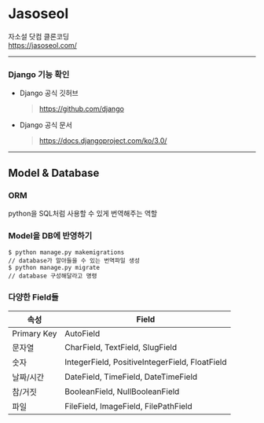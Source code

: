 # Jasoseol

자소설 닷컴 클론코딩  
https://jasoseol.com/

---

### Django 기능 확인
* Django 공식 깃허브  
  > https://github.com/django
* Django 공식 문서  
  > https://docs.djangoproject.com/ko/3.0/

---
## Model & Database

### ORM 
python을 SQL처럼 사용할 수 있게 번역해주는 역할

### Model을 DB에 반영하기  
```
$ python manage.py makemigrations  
// database가 알아들을 수 있는 번역파일 생성  
$ python manage.py migrate  
// database 구성해달라고 명령
```  

### 다양한 Field들
| 속성 | Field |
|----|-----|
| Primary Key | AutoField |
| 문자열 | CharField, TextField, SlugField |
| 숫자 | IntegerField, PositiveIntegerField, FloatField |
| 날짜/시간 | DateField, TimeField, DateTimeField |
| 참/거짓 | BooleanField, NullBooleanField |
| 파일 | FileField, ImageField, FilePathField |  
